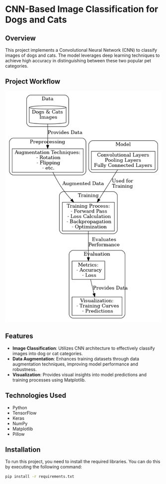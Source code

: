 # CNN-Based Image Classification for Dogs and Cats

## Overview
This project implements a Convolutional Neural Network (CNN) to classify images of dogs and cats. The model leverages deep learning techniques to achieve high accuracy in distinguishing between these two popular pet categories.

## Project Workflow

<img src = "/workflow.jpeg">

## Features
- **Image Classification**: Utilizes CNN architecture to effectively classify images into dog or cat categories.
- **Data Augmentation**: Enhances training datasets through data augmentation techniques, improving model performance and robustness.
- **Visualization**: Provides visual insights into model predictions and training processes using Matplotlib.

## Technologies Used
- Python
- TensorFlow
- Keras
- NumPy
- Matplotlib
- Pillow

## Installation
To run this project, you need to install the required libraries. You can do this by executing the following command:

```bash
pip install -r requirements.txt
